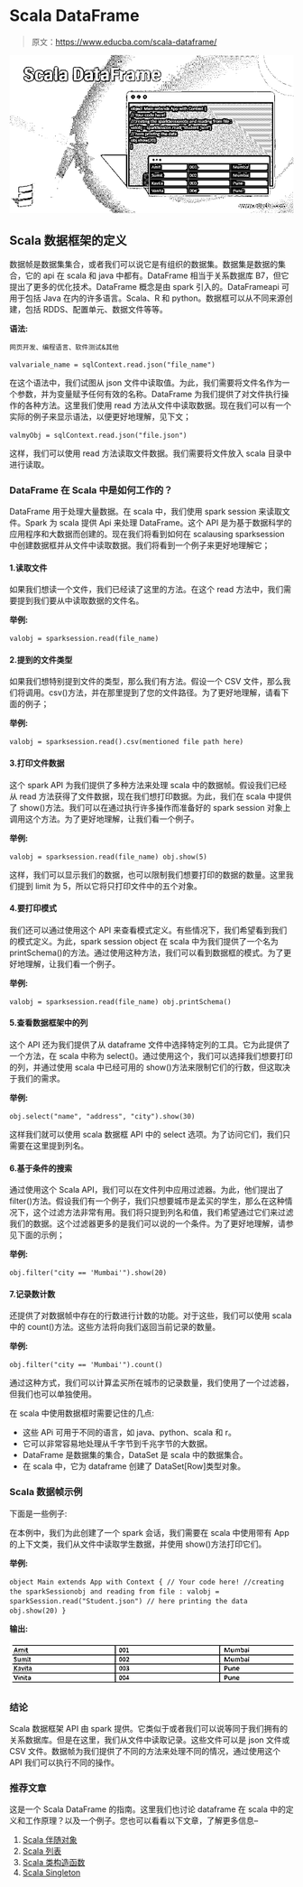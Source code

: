 # Scala DataFrame

> 原文：<https://www.educba.com/scala-dataframe/>

![Scala DataFrame](img/33891ed4cc389d5ee2e3bd58d45424dd.png)



## Scala 数据框架的定义

数据帧是数据集集合，或者我们可以说它是有组织的数据集。数据集是数据的集合，它的 api 在 scala 和 java 中都有。DataFrame 相当于关系数据库 B7，但它提出了更多的优化技术。DataFrame 概念是由 spark 引入的。DataFrameapi 可用于包括 Java 在内的许多语言。Scala、R 和 python。数据框可以从不同来源创建，包括 RDDS、配置单元、数据文件等等。

**语法:**

<small>网页开发、编程语言、软件测试&其他</small>

`valvariale_name = sqlContext.read.json("file_name")`

在这个语法中，我们试图从 json 文件中读取值。为此，我们需要将文件名作为一个参数，并为变量赋予任何有效的名称。DataFrame 为我们提供了对文件执行操作的各种方法。这里我们使用 read 方法从文件中读取数据。现在我们可以有一个实际的例子来显示语法，以便更好地理解，见下文；

`valmyObj = sqlContext.read.json("file.json")`

这样，我们可以使用 read 方法读取文件数据。我们需要将文件放入 scala 目录中进行读取。

### DataFrame 在 Scala 中是如何工作的？

DataFrame 用于处理大量数据。在 scala 中，我们使用 spark session 来读取文件。Spark 为 scala 提供 Api 来处理 DataFrame。这个 API 是为基于数据科学的应用程序和大数据而创建的。现在我们将看到如何在 scalausing sparksession 中创建数据框并从文件中读取数据。我们将看到一个例子来更好地理解它；

#### 1.读取文件

如果我们想读一个文件，我们已经读了这里的方法。在这个 read 方法中，我们需要提到我们要从中读取数据的文件名。

**举例:**

`valobj = sparksession.read(file_name)`

#### 2.提到的文件类型

如果我们想特别提到文件的类型，那么我们有方法。假设一个 CSV 文件，那么我们将调用。csv()方法，并在那里提到了您的文件路径。为了更好地理解，请看下面的例子；

**举例:**

`valobj = sparksession.read().csv(mentioned file path here)`

#### 3.打印文件数据

这个 spark API 为我们提供了多种方法来处理 scala 中的数据帧。假设我们已经从 read 方法获得了文件数据，现在我们想打印数据。为此，我们在 scala 中提供了 show()方法。我们可以在通过执行许多操作而准备好的 spark session 对象上调用这个方法。为了更好地理解，让我们看一个例子。

**举例:**

`valobj = sparksession.read(file_name)
obj.show(5)`

这样，我们可以显示我们的数据，也可以限制我们想要打印的数据的数量。这里我们提到 limit 为 5，所以它将只打印文件中的五个对象。

#### 4.要打印模式

我们还可以通过使用这个 API 来查看模式定义。有些情况下，我们希望看到我们的模式定义。为此，spark session object 在 scala 中为我们提供了一个名为 printSchema()的方法。通过使用这种方法，我们可以看到数据框的模式。为了更好地理解，让我们看一个例子。

**举例:**

`valobj = sparksession.read(file_name)
obj.printSchema()`

#### 5.查看数据框架中的列

这个 API 还为我们提供了从 dataframe 文件中选择特定列的工具。它为此提供了一个方法，在 scala 中称为 select()。通过使用这个，我们可以选择我们想要打印的列，并通过使用 scala 中已经可用的 show()方法来限制它们的行数，但这取决于我们的需求。

**举例:**

`obj.select("name", "address", "city").show(30)`

这样我们就可以使用 scala 数据框 API 中的 select 选项。为了访问它们，我们只需要在这里提到列名。

#### 6.基于条件的搜索

通过使用这个 Scala API，我们可以在文件列中应用过滤器。为此，他们提出了 filter()方法。假设我们有一个例子，我们只想要城市是孟买的学生，那么在这种情况下，这个过滤方法非常有用。我们将只提到列名和值，我们希望通过它们来过滤我们的数据。这个过滤器更多的是我们可以说的一个条件。为了更好地理解，请参见下面的示例；

**举例:**

`obj.filter("city == 'Mumbai'").show(20)`

#### 7.记录数计数

还提供了对数据帧中存在的行数进行计数的功能。对于这些，我们可以使用 scala 中的 count()方法。这些方法将向我们返回当前记录的数量。

**举例:**

`obj.filter("city == 'Mumbai'").count()`

通过这种方式，我们可以计算孟买所在城市的记录数量，我们使用了一个过滤器，但我们也可以单独使用。

在 scala 中使用数据框时需要记住的几点:

*   这些 APi 可用于不同的语言，如 java、python、scala 和 r。
*   它可以非常容易地处理从千字节到千兆字节的大数据。
*   DataFrame 是数据集的集合，DataSet 是 scala 中的数据集合。
*   在 scala 中，它为 dataframe 创建了 DataSet[Row]类型对象。

### Scala 数据帧示例

下面是一些例子:

在本例中，我们为此创建了一个 spark 会话，我们需要在 scala 中使用带有 App 的上下文类，我们从文件中读取学生数据，并使用 show()方法打印它们。

**举例:**

`object Main extends App with Context {
// Your code here!
//creating the sparkSessionobj and reading from file :
valobj = sparkSession.read("Student.json")
// here printing the data
obj.show(20)
}`

**输出:**

![Scala DataFrame-1.1](img/361fb74edbe1bad04796310e2c0283b9.png)



### 结论

Scala 数据框架 API 由 spark 提供。它类似于或者我们可以说等同于我们拥有的关系数据库。但是在这里，我们从文件中读取记录。这些文件可以是 json 文件或 CSV 文件。数据帧为我们提供了不同的方法来处理不同的情况，通过使用这个 API 我们可以执行不同的操作。

### 推荐文章

这是一个 Scala DataFrame 的指南。这里我们也讨论 dataframe 在 scala 中的定义和工作原理？以及一个例子。您也可以看看以下文章，了解更多信息–

1.  [Scala 伴随对象](https://www.educba.com/scala-companion-object/)
2.  [Scala 列表](https://www.educba.com/scala-list/)
3.  [Scala 类构造函数](https://www.educba.com/scala-class-constructor/)
4.  [Scala Singleton](https://www.educba.com/scala-singleton/)





